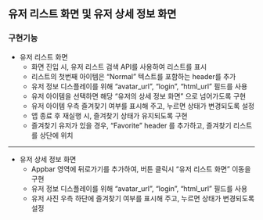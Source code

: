 ## 유저 리스트 화면 및 유저 상세 정보 화면



### 구현기능

- 유저 리스트 화면
  - 화면 진입 시, 유저 리스트 검색 API를 사용하여 리스트를 표시
  - 리스트의 첫번째 아이템은 “Normal” 텍스트를 포함하는 header를 추가
  - 유저 정보 디스플레이를 위해 “avatar_url”, “login”, “html_url” 필드를 사용
  - 유저 아이템을 선택하면 해당 “유저의 상세 정보 화면” 으로 넘어가도록 구현
  - 유저 아이템 우측 즐겨찾기 여부를 표시해 주고, 누르면 상태가 변경되도록 설정
  - 앱 종료 후 재실행 시, 즐겨찾기 상태가 유지되도록 구현
  - 즐겨찾기 유저가 있을 경우, “Favorite” header 를 추가하고, 즐겨찾기 리스트를
    상단에 위치
---
- 유저 상세 정보 화면
  - Appbar 영역에 뒤로가기를 추가하여, 버튼 클릭시 “유저 리스트 화면” 이동을 구현
  - 유저 정보 디스플레이를 위해 “avatar_url”, “login”, “html_url” 필드를 사용
  - 유저 사진 우측 하단에 즐겨찾기 여부를 표시해 주고, 누르면 상태가 변경되도록 설정